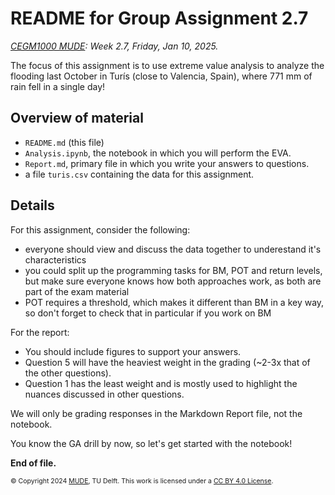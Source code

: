 # README for Group Assignment 2.7

*[CEGM1000 MUDE](http://mude.citg.tudelft.nl/): Week 2.7, Friday, Jan 10, 2025.*

The focus of this assignment is to use extreme value analysis to analyze the flooding last October in Turís (close to Valencia, Spain), where 771 mm of rain fell in a single day!

## Overview of material

- `README.md` (this file)
- `Analysis.ipynb`, the notebook in which you will perform the EVA.
- `Report.md`, primary file in which you write your answers to questions.
- a file `turis.csv` containing the data for this assignment.

## Details

For this assignment, consider the following:
- everyone should view and discuss the data together to underestand it's characteristics
- you could split up the programming tasks for BM, POT and return levels, but make sure everyone knows how both approaches work, as both are part of the exam material
- POT requires a threshold, which makes it different than BM in a key way, so don't forget to check that in particular if you work on BM

For the report:
- You should include figures to support your answers.
- Question 5 will have the heaviest weight in the grading (~2-3x that of the other questions).
- Question 1 has the least weight and is mostly used to highlight the nuances discussed in other questions.

We will only be grading responses in the Markdown Report file, not the notebook.

You know the GA drill by now, so let's get started with the notebook!

**End of file.**

<span style="font-size: 75%">
&copy; Copyright 2024 <a rel="MUDE" href="http://mude.citg.tudelft.nl/">MUDE</a>, TU Delft. This work is licensed under a <a rel="license" href="http://creativecommons.org/licenses/by/4.0/">CC BY 4.0 License</a>.
